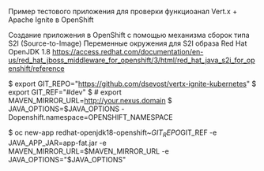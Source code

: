 Пример тестового приложения для проверки функциоанал Vert.x + Apache Ignite в OpenShift 

Создание приложения в OpenShift с помощью механизма сборок типа S2I (Source-to-Image)
Переменные окружения для S2I образа Red Hat OpenJDK 1.8
https://access.redhat.com/documentation/en-us/red_hat_jboss_middleware_for_openshift/3/html/red_hat_java_s2i_for_openshift/reference

$ export GIT_REPO="https://github.com/dsevost/vertx-ignite-kubernetes"
$ export GIT_REF="#dev"
$ # export MAVEN_MIRROR_URL=http://your.nexus.domain
$ JAVA_OPTIONS=$JAVA_OPTIONS -Dopenshift.namespace=OPENSHIFT_NAMESPACE

$ oc new-app redhat-openjdk18-openshift~$GIT_REPO$GIT_REF -e JAVA_APP_JAR=app-fat.jar -e MAVEN_MIRROR_URL=$MAVEN_MIRROR_URL -e JAVA_OPTIONS="$JAVA_OPTIONS"
